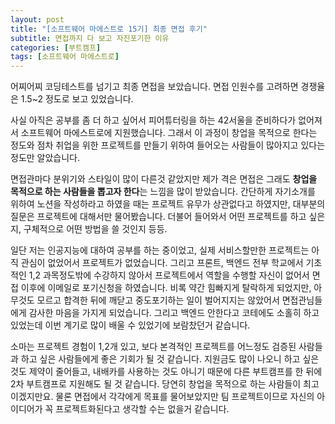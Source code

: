 ```yaml
---
layout: post
title: "[소프트웨어 마에스트로 15기] 최종 면접 후기"
subtitle: 면접까지 다 보고 자진포기한 이유
categories: [부트캠프]
tags: [소프트웨어 마에스트로]
---
```


어찌어찌 코딩테스트를 넘기고 최종 면접을 보았습니다.
면접 인원수를 고려하면 경쟁율은 1.5~2 정도로 보고 있었습니다.

사실 아직은 공부를 좀 더 하고 싶어서 피어튜터링을 하는 42서울을 준비하다가 없어져서 소프트웨어 마에스트로에 지원했습니다.
그래서 이 과정이 창업을 목적으로 한다는 정도와 점차 취업을 위한 프로젝트를 만들기 위하여 들어오는 사람들이 많아지고 있다는 정도만 알았습니다.

면접관마다 분위기와 스타일이 많이 다른것 같았지만 제가 격은 면접은 그래도 **창업을 목적으로 하는 사람들을 뽑고자 한다**는 느낌을 많이 받았습니다.
간단하게 자기소개를 위하여 노션을 작성하라고 하였을 때는 프로젝트 유무가 상관없다고 하였지만, 대부분의 질문은 프로젝트에 대해서만 물어봤습니다.
더불어 들어와서 어떤 프로젝트를 하고 싶은지, 구체적으로 어떤 방법을 쓸 것인지 등등.

일단 저는 인공지능에 대하여 공부를 하는 중이었고, 실제 서비스할만한 프로젝트는 아직 관심이 없었어서 프로젝트가 없었습니다.
그리고 프론트, 백엔드 전부 학교에서 기초적인 1,2 과목정도밖에 수강하지 않아서 프로젝트에서 역할을 수행할 자신이 없어서 면접 이후에 이메일로 포기신청을 하였습니다.
비록 약간 힘빠지게 탈락하게 되었지만, 아무것도 모르고 합격한 뒤에 깨닫고 중도포기하는 일이 벌어지지는 않았어서 면접관님들에게 감사한 마음을 가지게 되었습니다.
그리고 백엔드 안한다고 코테에도 소홀히 하고 있었는데 이번 계기로 많이 배울 수 있었기에 보람찼던거 같습니다.

소마는 프로젝트 경험이 1,2개 있고, 보다 본격적인 프로젝트를 어느정도 검증된 사람들과 하고 싶은 사람들에게 좋은 기회가 될 것 같습니다.
지원금도 많이 나오니 하고 싶은 것도 제약이 줄어들고, 내배카를 사용하는 것도 아니기 때문에 다른 부트캠프를 한 뒤에 2차 부트캠프로 지원해도 될 것 같습니다.
당연히 창업을 목적으로 하는 사람들이 최고이겠지만요.
물론 면접에서 각각에게 목표를 물어보았지만 팀 프로젝트이므로 자신의 아이디어가 꼭 프로젝트화된다고 생각할 수는 없을거 같습니다.
